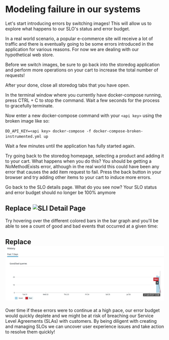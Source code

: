 # Modeling failure in our systems

Let's start introducing errors by switching images! This will allow us to explore what happens to our SLO's status and error budget. 
 
In a real world scenario, a popular e-commerce site will receive a lot of traffic and there is eventually going to be some errors introduced in the application for various reasons. For now we are dealing with our hypothetical web store. 

Before we switch images, be sure to go back into the storedog application and perform more operations on your cart to increase the total number of requests!

After your done, close all storedog tabs that you have open.
 
In the terminal window where you currently have docker-compose running, press CTRL + C to stop the command. Wait a few seconds for the process to gracefully terminate.

Now enter a new docker-compose command with your `<api key>` using the broken image like so:

`DD_API_KEY=<api key> docker-compose -f docker-compose-broken-instrumented.yml up`

Wait a few minutes until the application has fully started again.
 
Try going back to the storedog homepage, selecting a product and adding it to your cart. What happens when you do this? You should be getting a NoMethodExists error, although in the real world this could have been any error that causes the add item request to fail. Press the back button in your browser and try adding other items to your cart to induce more errors.
 
Go back to the SLO details page. What do you see now? Your SLO status and error budget should no longer be 100% anymore 

## Replace ![SLI Detail Page](../assets/detail-page-errors.png)
 
Try hovering over the different colored bars in the bar graph and you'll be able to see a count of good and bad events that occurred at a given time: 

## Replace ![Bar Graph](../assets/graph-errors.png)

Over time if these errors were to continue at a high pace, our error budget would quickly deplete and we might be at risk of breaching our Service Level Agreements (SLAs) with customers. By being diligent with creating and managing SLOs we can uncover user experience issues and take action to resolve them quickly!

